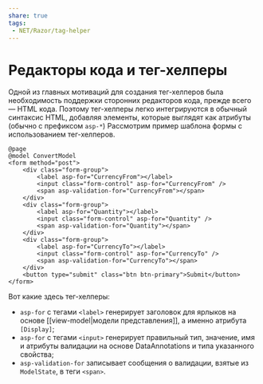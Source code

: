 ```yaml
---
share: true
tags:
 - NET/Razor/tag-helper
---
```

# Редакторы кода и тег-хелперы
Одной из главных мотиваций для создания тег-хелперов была необходимость поддержки сторонних редакторов кода, прежде всего — HTML кода. Поэтому тег-хелперы легко интегрируются в обычный синтаксис HTML, добавляя элементы, которые выглядят как атрибуты (обычно с префиксом `asp-*`)
Рассмотрим пример шаблона формы с использованием тег-хелперов.
```razor
@page
@model ConvertModel
<form method="post">
	<div class="form-group">
		<label asp-for="CurrencyFrom"></label>
		<input class="form-control" asp-for="CurrencyFrom" />
		<span asp-validation-for="CurrencyFrom"></span>
	</div>
	<div class="form-group">
		<label asp-for="Quantity"></label>
		<input class="form-control" asp-for="Quantity" />
		<span asp-validation-for="Quantity"></span>
	</div>
	<div class="form-group">
		<label asp-for="CurrencyTo"></label>
		<input class="form-control" asp-for="CurrencyTo" />
		<span asp-validation-for="CurrencyTo"></span>
	</div>
	<button type="submit" class="btn btn-primary">Submit</button>
</form>
```
Вот какие здесь тег-хелперы:
- `asp-for` с тегами `<label>` генерирует заголовок для ярлыков на основе [[view-model|модели представления]], а именно атрибута `[Display]`;
- `asp-for` с тегами `<input>` генерирует правильный тип, значение, имя и атрибуты валидации на основе DataAnnotations и типа указанного свойства;
- `asp-validation-for` записывает сообщения о валидации, взятые из `ModelState`, в теги `<span>`.